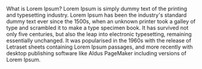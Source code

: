 What is Lorem Ipsum?
Lorem Ipsum is simply dummy text of the printing and typesetting industry. Lorem Ipsum
 has been the industry's standard dummy text ever since the 1500s, when an unknown 
 printer took a galley of type and scrambled it to make a type specimen book. It has
  survived not only five centuries, but also the leap into electronic typesetting, 
  remaining essentially unchanged. It was popularised in the 1960s with the release of 
  Letraset sheets containing Lorem Ipsum passages, and more recently with desktop 
  publishing software like Aldus PageMaker including versions of Lorem Ipsum.

 